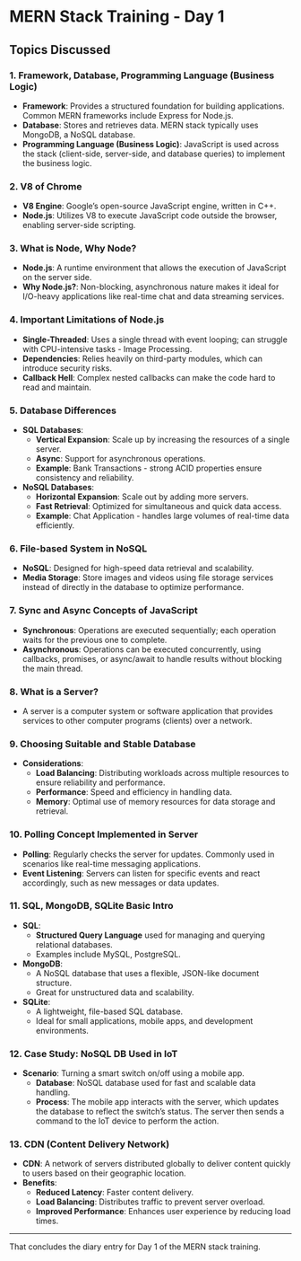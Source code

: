 
# MERN Stack Training - Day 1

## Topics Discussed

### 1. Framework, Database, Programming Language (Business Logic)
- **Framework**: Provides a structured foundation for building applications. Common MERN frameworks include Express for Node.js.
- **Database**: Stores and retrieves data. MERN stack typically uses MongoDB, a NoSQL database.
- **Programming Language (Business Logic)**: JavaScript is used across the stack (client-side, server-side, and database queries) to implement the business logic.

### 2. V8 of Chrome
- **V8 Engine**: Google’s open-source JavaScript engine, written in C++.
- **Node.js**: Utilizes V8 to execute JavaScript code outside the browser, enabling server-side scripting.

### 3. What is Node, Why Node?
- **Node.js**: A runtime environment that allows the execution of JavaScript on the server side.
- **Why Node.js?**: Non-blocking, asynchronous nature makes it ideal for I/O-heavy applications like real-time chat and data streaming services.

### 4. Important Limitations of Node.js
- **Single-Threaded**: Uses a single thread with event looping; can struggle with CPU-intensive tasks - Image Processing.
- **Dependencies**: Relies heavily on third-party modules, which can introduce security risks.
- **Callback Hell**: Complex nested callbacks can make the code hard to read and maintain.

### 5. Database Differences
- **SQL Databases**: 
  - **Vertical Expansion**: Scale up by increasing the resources of a single server.
  - **Async**: Support for asynchronous operations.
  - **Example**: Bank Transactions - strong ACID properties ensure consistency and reliability.
- **NoSQL Databases**: 
  - **Horizontal Expansion**: Scale out by adding more servers.
  - **Fast Retrieval**: Optimized for simultaneous and quick data access.
  - **Example**: Chat Application - handles large volumes of real-time data efficiently.

### 6. File-based System in NoSQL
- **NoSQL**: Designed for high-speed data retrieval and scalability.
- **Media Storage**: Store images and videos using file storage services instead of directly in the database to optimize performance.

### 7. Sync and Async Concepts of JavaScript
- **Synchronous**: Operations are executed sequentially; each operation waits for the previous one to complete.
- **Asynchronous**: Operations can be executed concurrently, using callbacks, promises, or async/await to handle results without blocking the main thread.

### 8. What is a Server?
- A server is a computer system or software application that provides services to other computer programs (clients) over a network.

### 9. Choosing Suitable and Stable Database
- **Considerations**:
  - **Load Balancing**: Distributing workloads across multiple resources to ensure reliability and performance.
  - **Performance**: Speed and efficiency in handling data.
  - **Memory**: Optimal use of memory resources for data storage and retrieval.

### 10. Polling Concept Implemented in Server
- **Polling**: Regularly checks the server for updates. Commonly used in scenarios like real-time messaging applications.
- **Event Listening**: Servers can listen for specific events and react accordingly, such as new messages or data updates.

### 11. SQL, MongoDB, SQLite Basic Intro
- **SQL**: 
  - **Structured Query Language** used for managing and querying relational databases.
  - Examples include MySQL, PostgreSQL.
- **MongoDB**: 
  - A NoSQL database that uses a flexible, JSON-like document structure.
  - Great for unstructured data and scalability.
- **SQLite**: 
  - A lightweight, file-based SQL database.
  - Ideal for small applications, mobile apps, and development environments.

### 12. Case Study: NoSQL DB Used in IoT
- **Scenario**: Turning a smart switch on/off using a mobile app.
  - **Database**: NoSQL database used for fast and scalable data handling.
  - **Process**: The mobile app interacts with the server, which updates the database to reflect the switch’s status. The server then sends a command to the IoT device to perform the action.

### 13. CDN (Content Delivery Network)
- **CDN**: A network of servers distributed globally to deliver content quickly to users based on their geographic location.
- **Benefits**: 
  - **Reduced Latency**: Faster content delivery.
  - **Load Balancing**: Distributes traffic to prevent server overload.
  - **Improved Performance**: Enhances user experience by reducing load times.

---

That concludes the diary entry for Day 1 of the MERN stack training.

